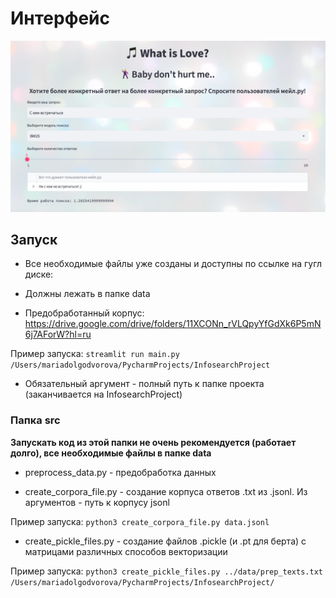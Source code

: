 # Интерфейс

![](img/front.png)

## Запуск

- Все необходимые файлы уже созданы и доступны по ссылке на гугл диске:

- Должны лежать в папке data
- Предобработанный корпус: https://drive.google.com/drive/folders/11XCONn_rVLQpyYfGdXk6P5mN6j7AForW?hl=ru

Пример запуска:
`
streamlit run main.py /Users/mariadolgodvorova/PycharmProjects/InfosearchProject
`
- Обязательный аргумент - полный путь к папке проекта (заканчивается на InfosearchProject)
### Папка src
**Запускать код из этой папки не очень рекомендуется (работает долго), все необходимые файлы в папке data**
- preprocess_data.py - предобработка данных

- create_corpora_file.py - создание корпуса ответов .txt из .jsonl. Из аргументов - путь к корпусу jsonl

Пример запуска:
`
python3 create_corpora_file.py data.jsonl
`
- create_pickle_files.py - создание файлов .pickle (и .pt для берта) с матрицами
    различных способов векторизации

Пример запуска:
`
python3 create_pickle_files.py ../data/prep_texts.txt /Users/mariadolgodvorova/PycharmProjects/InfosearchProject/
`
